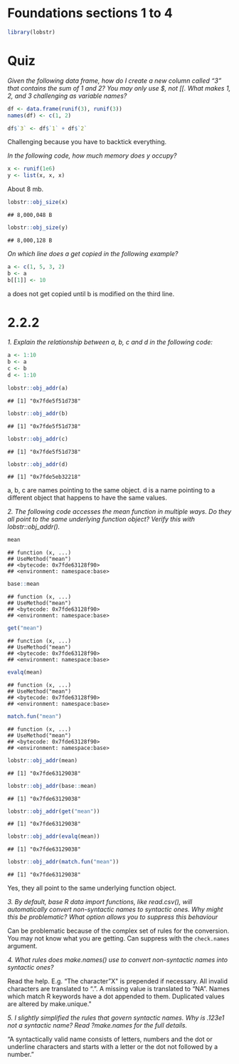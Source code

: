 Foundations sections 1 to 4
================

``` r
library(lobstr)
```

# Quiz

*Given the following data frame, how do I create a new column called “3”
that contains the sum of 1 and 2? You may only use $, not \[\[. What
makes 1, 2, and 3 challenging as variable names?*

``` r
df <- data.frame(runif(3), runif(3))
names(df) <- c(1, 2)
```

``` r
df$`3` <- df$`1` + df$`2`
```

Challenging because you have to backtick everything.

*In the following code, how much memory does y occupy?*

``` r
x <- runif(1e6)
y <- list(x, x, x)
```

About 8 mb.

``` r
lobstr::obj_size(x)
```

    ## 8,000,048 B

``` r
lobstr::obj_size(y)
```

    ## 8,000,128 B

*On which line does a get copied in the following example?*

``` r
a <- c(1, 5, 3, 2)
b <- a
b[[1]] <- 10
```

a does not get copied until b is modified on the third line.

# 2.2.2

*1. Explain the relationship between a, b, c and d in the following
code:*

``` r
a <- 1:10
b <- a
c <- b
d <- 1:10

lobstr::obj_addr(a)
```

    ## [1] "0x7fde5f51d738"

``` r
lobstr::obj_addr(b)
```

    ## [1] "0x7fde5f51d738"

``` r
lobstr::obj_addr(c)
```

    ## [1] "0x7fde5f51d738"

``` r
lobstr::obj_addr(d)
```

    ## [1] "0x7fde5eb32218"

a, b, c are names pointing to the same object. d is a name pointing to a
different object that happens to have the same values.

*2. The following code accesses the mean function in multiple ways. Do
they all point to the same underlying function object? Verify this with
lobstr::obj\_addr().*

``` r
mean
```

    ## function (x, ...) 
    ## UseMethod("mean")
    ## <bytecode: 0x7fde63128f90>
    ## <environment: namespace:base>

``` r
base::mean
```

    ## function (x, ...) 
    ## UseMethod("mean")
    ## <bytecode: 0x7fde63128f90>
    ## <environment: namespace:base>

``` r
get("mean")
```

    ## function (x, ...) 
    ## UseMethod("mean")
    ## <bytecode: 0x7fde63128f90>
    ## <environment: namespace:base>

``` r
evalq(mean)
```

    ## function (x, ...) 
    ## UseMethod("mean")
    ## <bytecode: 0x7fde63128f90>
    ## <environment: namespace:base>

``` r
match.fun("mean")
```

    ## function (x, ...) 
    ## UseMethod("mean")
    ## <bytecode: 0x7fde63128f90>
    ## <environment: namespace:base>

``` r
lobstr::obj_addr(mean)
```

    ## [1] "0x7fde63129038"

``` r
lobstr::obj_addr(base::mean)
```

    ## [1] "0x7fde63129038"

``` r
lobstr::obj_addr(get("mean"))
```

    ## [1] "0x7fde63129038"

``` r
lobstr::obj_addr(evalq(mean))
```

    ## [1] "0x7fde63129038"

``` r
lobstr::obj_addr(match.fun("mean"))
```

    ## [1] "0x7fde63129038"

Yes, they all point to the same underlying function object.

*3. By default, base R data import functions, like read.csv(), will
automatically convert non-syntactic names to syntactic ones. Why might
this be problematic? What option allows you to suppress this behaviour*

Can be problematic because of the complex set of rules for the
conversion. You may not know what you are getting. Can suppress with the
`check.names` argument.

*4. What rules does make.names() use to convert non-syntactic names into
syntactic ones?*

Read the help. E.g. “The character”X" is prepended if necessary. All
invalid characters are translated to “.”. A missing value is translated
to “NA”. Names which match R keywords have a dot appended to them.
Duplicated values are altered by make.unique."

*5. I slightly simplified the rules that govern syntactic names. Why is
.123e1 not a syntactic name? Read ?make.names for the full details.*

“A syntactically valid name consists of letters, numbers and the dot or
underline characters and starts with a letter or the dot not followed by
a number.”
